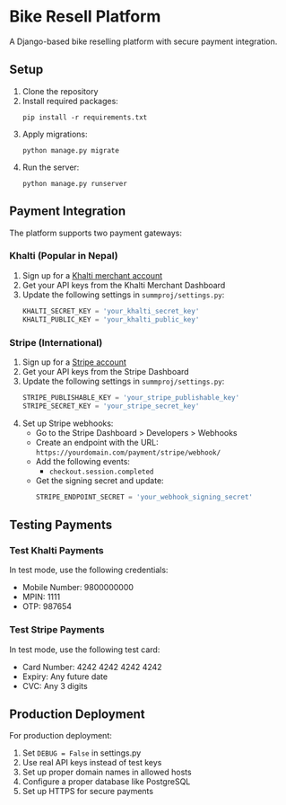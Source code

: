 # Bike Resell Platform

A Django-based bike reselling platform with secure payment integration.

## Setup

1. Clone the repository
2. Install required packages:
   ```
   pip install -r requirements.txt
   ```
3. Apply migrations:
   ```
   python manage.py migrate
   ```
4. Run the server:
   ```
   python manage.py runserver
   ```

## Payment Integration

The platform supports two payment gateways:

### Khalti (Popular in Nepal)

1. Sign up for a [Khalti merchant account](https://khalti.com/join/merchant/)
2. Get your API keys from the Khalti Merchant Dashboard
3. Update the following settings in `summproj/settings.py`:
   ```python
   KHALTI_SECRET_KEY = 'your_khalti_secret_key'
   KHALTI_PUBLIC_KEY = 'your_khalti_public_key'
   ```

### Stripe (International)

1. Sign up for a [Stripe account](https://dashboard.stripe.com/register)
2. Get your API keys from the Stripe Dashboard
3. Update the following settings in `summproj/settings.py`:
   ```python
   STRIPE_PUBLISHABLE_KEY = 'your_stripe_publishable_key'
   STRIPE_SECRET_KEY = 'your_stripe_secret_key'
   ```
4. Set up Stripe webhooks:
   - Go to the Stripe Dashboard > Developers > Webhooks
   - Create an endpoint with the URL: `https://yourdomain.com/payment/stripe/webhook/`
   - Add the following events:
     - `checkout.session.completed`
   - Get the signing secret and update:
     ```python
     STRIPE_ENDPOINT_SECRET = 'your_webhook_signing_secret'
     ```

## Testing Payments

### Test Khalti Payments
In test mode, use the following credentials:
- Mobile Number: 9800000000
- MPIN: 1111
- OTP: 987654

### Test Stripe Payments
In test mode, use the following test card:
- Card Number: 4242 4242 4242 4242
- Expiry: Any future date
- CVC: Any 3 digits

## Production Deployment

For production deployment:

1. Set `DEBUG = False` in settings.py
2. Use real API keys instead of test keys
3. Set up proper domain names in allowed hosts
4. Configure a proper database like PostgreSQL
5. Set up HTTPS for secure payments